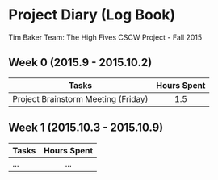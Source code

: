 # Project Diary (Log Book)
Tim Baker
Team: The High Fives
CSCW Project - Fall 2015

## Week 0 (2015.9 - 2015.10.2)
| Tasks | Hours Spent |
| ----- |:-----------:|
| Project Brainstorm Meeting (Friday) | 1.5 |

## Week 1 (2015.10.3 - 2015.10.9)
| Tasks | Hours Spent |
| ----- |:-----------:|
| ... | ... |

